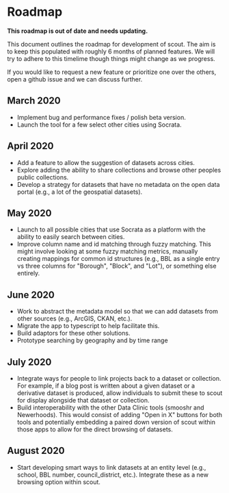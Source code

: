 # Roadmap

**This roadmap is out of date and needs updating.**

This document outlines the roadmap for development of scout. The aim is to keep this populated with roughly 6 months of planned features. We will try to adhere to this timelime though things might change as we progress.

If you would like to request a new feature or prioritize one over the others, open a github issue and we can discuss further.

## March 2020

- Implement bug and performance fixes / polish beta version.
- Launch the tool for a few select other cities using Socrata.

## April 2020

- Add a feature to allow the suggestion of datasets across cities.
- Explore adding the ability to share collections and browse other peoples public collections.
- Develop a strategy for datasets that have no metadata on the open data portal (e.g., a lot of the geospatial datasets).

## May 2020

- Launch to all possible cities that use Socrata as a platform with the ability to easily search between cities.
- Improve column name and id matching through fuzzy matching. This might involve looking at some fuzzy matching metrics, manually creating mappings for common id structures (e.g., BBL as a single entry vs three columns for "Borough", "Block", and "Lot"), or something else entirely.

## June 2020

- Work to abstract the metadata model so that we can add datasets from other sources (e.g., ArcGIS, CKAN, etc.).
- Migrate the app to typescript to help facilitate this.
- Build adaptors for these other solutions.
- Prototype searching by geography and by time range

## July 2020

- Integrate ways for people to link projects back to a dataset or collection. For example, if a blog post is written about a given dataset or a derivative dataset is produced, allow individuals to submit these to scout for display alongside that dataset or collection.
- Build interoperability with the other Data Clinic tools (smooshr and Newerhoods). This would consist of adding "Open in X" buttons for both tools and potentially embedding a paired down version of scout within those apps to allow for the direct browsing of datasets.

## August 2020

- Start developing smart ways to link datasets at an entity level (e.g., school, BBL number, council_district, etc.). Integrate these as a new browsing option within scout.

